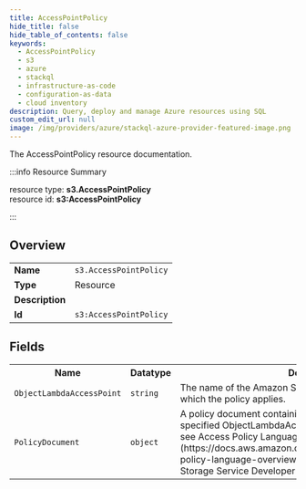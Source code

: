 ```yaml
---
title: AccessPointPolicy
hide_title: false
hide_table_of_contents: false
keywords:
  - AccessPointPolicy
  - s3
  - azure
  - stackql
  - infrastructure-as-code
  - configuration-as-data
  - cloud inventory
description: Query, deploy and manage Azure resources using SQL
custom_edit_url: null
image: /img/providers/azure/stackql-azure-provider-featured-image.png
---
```

The AccessPointPolicy resource documentation.

:::info Resource Summary

<div class="row">
<div class="providerDocColumn">
<span>resource type:&nbsp;<b>s3.AccessPointPolicy</b></span><br />
<span>resource id:&nbsp;<b>s3:AccessPointPolicy</b></span><br />
</div>
</div>

:::

## Overview
<table><tbody>
<tr><td><b>Name</b></td><td><code>s3.AccessPointPolicy</code></td></tr>
<tr><td><b>Type</b></td><td>Resource</td></tr>
<tr><td><b>Description</b></td><td></td></tr>
<tr><td><b>Id</b></td><td><code>s3:AccessPointPolicy</code></td></tr>
</tbody></table>

## Fields
<table><tbody>
<tr><th>Name</th><th>Datatype</th><th>Description</th></tr>
<tr><td><code>ObjectLambdaAccessPoint</code></td><td><code>string</code></td><td>The name of the Amazon S3 ObjectLambdaAccessPoint to which the policy applies.</td></tr><tr><td><code>PolicyDocument</code></td><td><code>object</code></td><td>A policy document containing permissions to add to the specified ObjectLambdaAccessPoint. For more information, see Access Policy Language Overview (https://docs.aws.amazon.com/AmazonS3/latest/dev/access-policy-language-overview.html) in the Amazon Simple Storage Service Developer Guide. </td></tr>
</tbody></table>